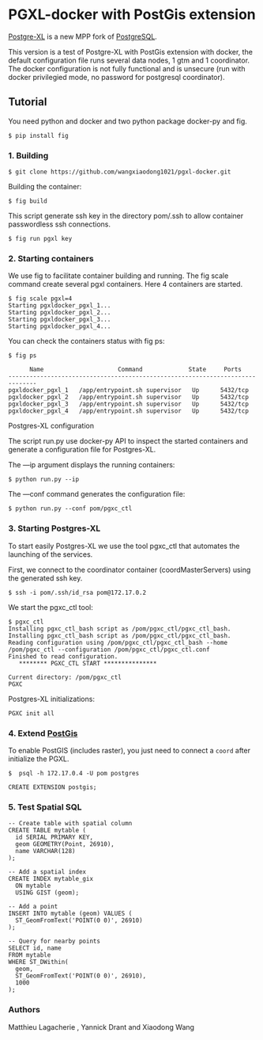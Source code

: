 # PGXL-docker with PostGis extension

[Postgre-XL](http://www.postgres-xl.org/) is a new MPP fork of [PostgreSQL](http://www.postgresql.org).

This version is a test of Postgre-XL with PostGis extension with docker, the default configuration file runs several data nodes, 1 gtm and 1 coordinator.
The docker configuration is not fully functional and is unsecure (run with docker privilegied mode, no password for postgresql coordinator).

## Tutorial

You need python and docker and two python package docker-py and fig.
```
$ pip install fig
```
### 1. Building
```
$ git clone https://github.com/wangxiaodong1021/pgxl-docker.git
```
Building the container:
```
$ fig build
```
This script generate ssh key in the directory pom/.ssh to allow container passwordless ssh connections.
```
$ fig run pgxl key
```
### 2. Starting containers

We use fig to facilitate container building and running. The fig scale command create several pgxl containers. Here 4 containers are started.
```
$ fig scale pgxl=4
Starting pgxldocker_pgxl_1...
Starting pgxldocker_pgxl_2...
Starting pgxldocker_pgxl_3...
Starting pgxldocker_pgxl_4...
```
You can check the containers status with fig ps:
```
$ fig ps

      Name                     Command             State     Ports
------------------------------------------------------------------------------
pgxldocker_pgxl_1   /app/entrypoint.sh supervisor   Up      5432/tcp
pgxldocker_pgxl_2   /app/entrypoint.sh supervisor   Up      5432/tcp
pgxldocker_pgxl_3   /app/entrypoint.sh supervisor   Up      5432/tcp
pgxldocker_pgxl_4   /app/entrypoint.sh supervisor   Up      5432/tcp
```
Postgres-XL configuration

The script run.py use docker-py API to inspect the started containers and generate a configuration file for Postgres-XL.

The —ip argument displays the running containers:
```
$ python run.py --ip
```

The —conf command generates the configuration file:
```
$ python run.py --conf pom/pgxc_ctl
```
### 3. Starting Postgres-XL

To start easily Postgres-XL we use the tool pgxc_ctl that automates the launching of the services.

First, we connect to the coordinator container (coordMasterServers) using the generated ssh key.

```
$ ssh -i pom/.ssh/id_rsa pom@172.17.0.2
```
We start the pgxc_ctl tool:
```
$ pgxc_ctl
Installing pgxc_ctl_bash script as /pom/pgxc_ctl/pgxc_ctl_bash.
Installing pgxc_ctl_bash script as /pom/pgxc_ctl/pgxc_ctl_bash.
Reading configuration using /pom/pgxc_ctl/pgxc_ctl_bash --home /pom/pgxc_ctl --configuration /pom/pgxc_ctl/pgxc_ctl.conf
Finished to read configuration.
   ******** PGXC_CTL START ***************

Current directory: /pom/pgxc_ctl
PGXC
```

Postgres-XL initializations:
```
PGXC init all
```

### 4. Extend [PostGis](www.postgis.net)
To enable PostGIS (includes raster), you just need to connect a `coord` after initialize the PGXL.
```
$  psql -h 172.17.0.4 -U pom postgres

CREATE EXTENSION postgis;
```

### 5. Test Spatial SQL

```
-- Create table with spatial column
CREATE TABLE mytable (
  id SERIAL PRIMARY KEY,
  geom GEOMETRY(Point, 26910),
  name VARCHAR(128)
);

-- Add a spatial index
CREATE INDEX mytable_gix
  ON mytable
  USING GIST (geom);

-- Add a point
INSERT INTO mytable (geom) VALUES (
  ST_GeomFromText('POINT(0 0)', 26910)
);

-- Query for nearby points
SELECT id, name
FROM mytable
WHERE ST_DWithin(
  geom,
  ST_GeomFromText('POINT(0 0)', 26910),
  1000
);
```

### Authors

Matthieu Lagacherie , Yannick Drant and Xiaodong Wang
